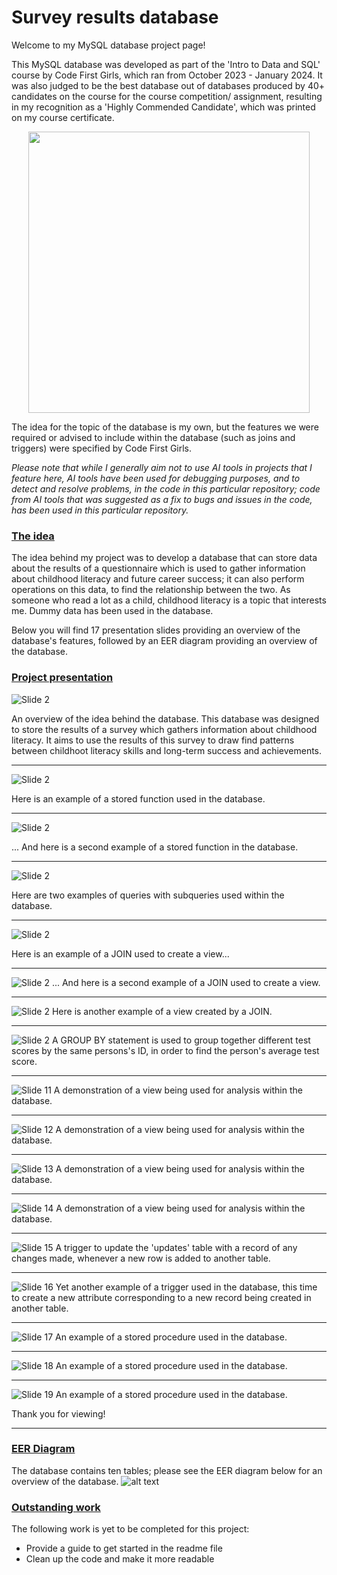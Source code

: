 # Survey results database

Welcome to my MySQL database project page!

This MySQL database was developed as part of the 'Intro to Data and SQL' course by Code First Girls, which ran from October 2023 - January 2024. It was also judged to be the best database out of databases produced by 40+ candidates on the course for the course competition/ assignment, resulting in my recognition as a 'Highly Commended Candidate', which was printed on my course certificate.

<div align = "center">
<img src = "Presentation%20slides/certificate.jpg" width="450">
</div>


The idea for the topic of the database is my own, but the features we were required or advised to include within the database (such as joins and triggers) were specified by Code First Girls. 

*Please note that while I generally aim not to use AI tools in projects that I feature here, AI tools have been used for debugging purposes, and to detect and resolve problems, in the code in this particular repository; code from AI tools that was suggested as a fix to bugs and issues in the code, has been used in this particular repository.*

### <ins>The idea</ins>
The idea behind my project was to develop a database that can store data about the results of a questionnaire which is used to gather information about childhood literacy and future career success; it can also perform operations on this data, to find the relationship between the two. As someone who read a lot as a child, childhood literacy is a topic that interests me. Dummy data has been used in the database. 

Below you will find 17 presentation slides providing an overview of the database's features, followed by an EER diagram providing an overview of the database.

### <ins> Project presentation </ins>

![Slide 2](Presentation%20slides/Slide2.PNG)

An overview of the idea behind the database. This database was designed to store the results of a survey which gathers information about childhood literacy. It aims to use the results of this survey to draw find patterns between childhoot literacy skills and long-term success and achievements.

---
![Slide 2](Presentation%20slides/Slide4.PNG)

Here is an example of a stored function used in the database.

---
![Slide 2](Presentation%20slides/Slide5.PNG)

... And here is a second example of a stored function in the database.

---
![Slide 2](Presentation%20slides/Slide6.PNG)

Here are two examples of queries with subqueries used within the database.

---
![Slide 2](Presentation%20slides/Slide7.PNG)

Here is an example of a JOIN used to create a view...

---
![Slide 2](Presentation%20slides/Slide8.PNG)
... And here is a second example of a JOIN used to create a view.


---
![Slide 2](Presentation%20slides/Slide9.PNG)
Here is another example of a view created by a JOIN.


---
![Slide 2](Presentation%20slides/Slide10.PNG)
A GROUP BY statement is used to group together different test scores by the same persons's ID, in order to find the person's average test score.


---
![Slide 11](Presentation%20slides/Slide11.PNG)
A demonstration of a view being used for analysis within the database.


---
![Slide 12](Presentation%20slides/Slide12.PNG)
A demonstration of a view being used for analysis within the database.


---
![Slide 13](Presentation%20slides/Slide13.PNG)
A demonstration of a view being used for analysis within the database.


---
![Slide 14](Presentation%20slides/Slide14.PNG)
A demonstration of a view being used for analysis within the database.


---
![Slide 15](Presentation%20slides/Slide15.PNG)
A trigger to update the 'updates' table with a record of any changes made, whenever a new row is added to another table.


---
![Slide 16](Presentation%20slides/Slide16.PNG)
Yet another example of a trigger used in the database, this time to create a new attribute corresponding to a new record being created in another table.


---
![Slide 17](Presentation%20slides/Slide17.PNG)
An example of a stored procedure used in the database.


---
![Slide 18](Presentation%20slides/Slide18.PNG)
An example of a stored procedure used in the database.


---
![Slide 19](Presentation%20slides/Slide19.PNG)
An example of a stored procedure used in the database.

Thank you for viewing!

---
### <ins> EER Diagram </ins>
The database contains ten tables; please see the EER diagram below for an overview of the database.
![alt text](https://github.com/nouraabdulmajid/Survey-results-database/blob/main/eer%20diagram.png?raw=true)

### <ins> Outstanding work </ins>
The following work is yet to be completed for this project:
* Provide a guide to get started in the readme file
* Clean up the code and make it more readable


